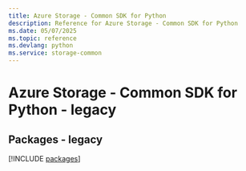 ```yaml
---
title: Azure Storage - Common SDK for Python
description: Reference for Azure Storage - Common SDK for Python
ms.date: 05/07/2025
ms.topic: reference
ms.devlang: python
ms.service: storage-common
---
```

# Azure Storage - Common SDK for Python - legacy
## Packages - legacy
[!INCLUDE [packages](storage---common-index.md)]
